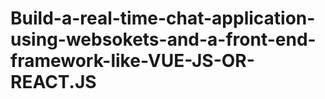 # Build-a-real-time-chat-application-using-websokets-and-a-front-end-framework-like-VUE-JS-OR-REACT.JS